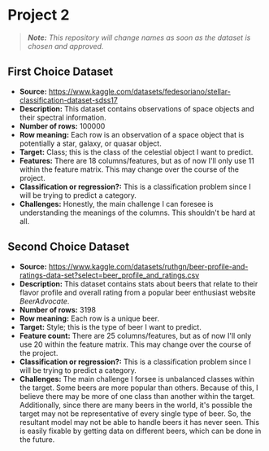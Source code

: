 # Project 2

> _**Note:** This repository will change names as soon as the dataset is chosen and approved._

## First Choice Dataset

- **Source:** https://www.kaggle.com/datasets/fedesoriano/stellar-classification-dataset-sdss17
- **Description:** This dataset contains observations of space objects and their spectral information.
- **Number of rows:** 100000
- **Row meaning:** Each row is an observation of a space object that is potentially a star, galaxy, or quasar object.
- **Target:** Class; this is the class of the celestial object I want to predict.
- **Features:** There are 18 columns/features, but as of now I'll only use 11 within the feature matrix. This may change over the course of the project.
- **Classification or regression?:** This is a classification problem since I will be trying to predict a category.
- **Challenges:** Honestly, the main challenge I can foresee is understanding the meanings of the columns. This shouldn't be hard at all.

## Second Choice Dataset

- **Source:** https://www.kaggle.com/datasets/ruthgn/beer-profile-and-ratings-data-set?select=beer_profile_and_ratings.csv
- **Description:** This dataset contains stats about beers that relate to their flavor profile and overall rating from a popular beer enthusiast website _BeerAdvocate_.
- **Number of rows:** 3198
- **Row meaning:** Each row is a unique beer.
- **Target:** Style; this is the type of beer I want to predict.
- **Feature count:** There are 25 columns/features, but as of now I'll only use 20 within the feature matrix. This may change over the course of the project.
- **Classification or regression?:** This is a classification problem since I will be trying to predict a category.
- **Challenges:** The main challenge I forsee is unbalanced classes within the target. Some beers are more popular than others. Because of this, I believe there may be more of one class than another within the target. Additionally, since there are many beers in the world, it's possible the target may not be representative of every single type of beer. So, the resultant model may not be able to handle beers it has never seen. This is easily fixable by getting data on different beers, which can be done in the future.
